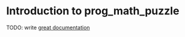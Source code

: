 # Introduction to prog_math_puzzle

TODO: write [great documentation](http://jacobian.org/writing/what-to-write/)
